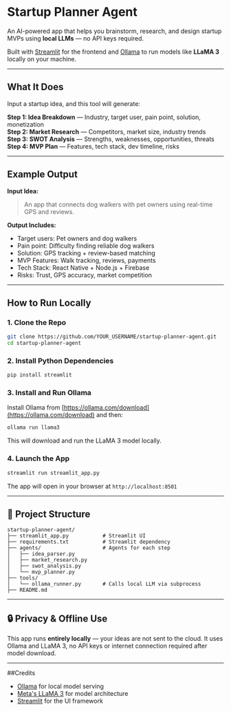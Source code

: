 # Startup Planner Agent

An AI-powered app that helps you brainstorm, research, and design startup MVPs using **local LLMs** — no API keys required.

Built with [Streamlit](https://streamlit.io) for the frontend and [Ollama](https://ollama.com) to run models like **LLaMA 3** locally on your machine.

---

## What It Does

Input a startup idea, and this tool will generate:

**Step 1: Idea Breakdown** — Industry, target user, pain point, solution, monetization  
**Step 2: Market Research** — Competitors, market size, industry trends  
**Step 3: SWOT Analysis** — Strengths, weaknesses, opportunities, threats  
**Step 4: MVP Plan** — Features, tech stack, dev timeline, risks

---

## Example Output

**Input Idea:**

> An app that connects dog walkers with pet owners using real-time GPS and reviews.

**Output Includes:**

- Target users: Pet owners and dog walkers  
- Pain point: Difficulty finding reliable dog walkers  
- Solution: GPS tracking + review-based matching  
- MVP Features: Walk tracking, reviews, payments  
- Tech Stack: React Native + Node.js + Firebase  
- Risks: Trust, GPS accuracy, market competition

---

## How to Run Locally

### 1. Clone the Repo

```bash
git clone https://github.com/YOUR_USERNAME/startup-planner-agent.git
cd startup-planner-agent
````

### 2. Install Python Dependencies

```bash
pip install streamlit
```

### 3. Install and Run Ollama

Install Ollama from [https://ollama.com/download](https://ollama.com/download) and then:

```bash
ollama run llama3
```

This will download and run the LLaMA 3 model locally.

### 4. Launch the App

```bash
streamlit run streamlit_app.py
```

The app will open in your browser at `http://localhost:8501`

---

## 📂 Project Structure

```
startup-planner-agent/
├── streamlit_app.py           # Streamlit UI
├── requirements.txt           # Streamlit dependency
├── agents/                    # Agents for each step
│   ├── idea_parser.py
│   ├── market_research.py
│   ├── swot_analysis.py
│   └── mvp_planner.py
├── tools/
│   └── ollama_runner.py       # Calls local LLM via subprocess
├── README.md
```

---


## 🔒 Privacy & Offline Use

This app runs **entirely locally** — your ideas are not sent to the cloud.
It uses Ollama and LLaMA 3, no API keys or internet connection required after model download.

---

##Credits

* [Ollama](https://ollama.com) for local model serving
* [Meta's LLaMA 3](https://ai.meta.com/llama/) for model architecture
* [Streamlit](https://streamlit.io) for the UI framework


